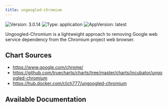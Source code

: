 ```yaml
---
title: ungoogled-chromium
---
```


![Version: 3.0.14](https://img.shields.io/badge/Version-3.0.14-informational?style=flat-square) ![Type: application](https://img.shields.io/badge/Type-application-informational?style=flat-square) ![AppVersion: latest](https://img.shields.io/badge/AppVersion-latest-informational?style=flat-square)

Ungoogled-Chromium is a lightweight approach to removing Google web service dependency from the Chromium project web browser.

## Chart Sources

- https://www.google.com/chrome/
- https://github.com/truecharts/charts/tree/master/charts/incubator/ungoogled-chromium
- https://hub.docker.com/r/ich777/ungoogled-chromium

## Available Documentation

